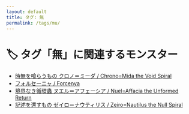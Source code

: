 ```yaml
---
layout: default
title: タグ: 無
permalink: /tags/mu/
---
```

# 🏷️ タグ「無」に関連するモンスター

- [時無を喰らうもの クロノ＝ミーダ / Chrono=Mida the Void Spiral](/monsterdex/monster/Chrono=Mida.html)
- [フォルセーニャ / Forcenya](/monsterdex/monster/Forcenya.html)
- [境界なき循環蟲 ヌエル＝アフェーシア / Nuel=Affacia the Unformed Return](/monsterdex/monster/Nuel=Affacia.html)
- [記述を還すもの ゼイロ＝ナウティリス / Zeiro=Nautilus the Null Spiral](/monsterdex/monster/Zeiro=Nautilus.html)